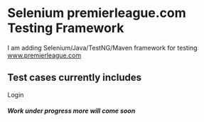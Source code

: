 # Selenium premierleague.com Testing Framework

I am adding Selenium/Java/TestNG/Maven framework for testing www.premierleague.com

## Test cases currently includes
  Login
  
##### Work under progress more will come soon  
